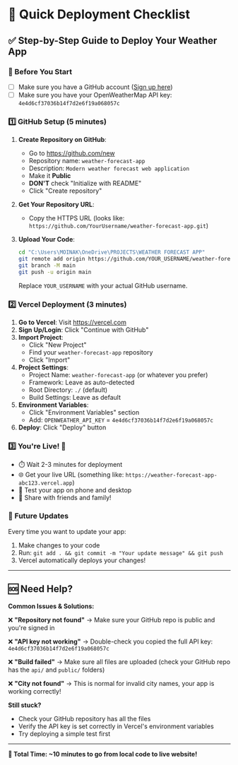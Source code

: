 # 🚀 Quick Deployment Checklist

## ✅ Step-by-Step Guide to Deploy Your Weather App

### 📝 Before You Start
- [ ] Make sure you have a GitHub account ([Sign up here](https://github.com))
- [ ] Make sure you have your OpenWeatherMap API key: `4e4d6cf37036b14f7d2e6f19a068057c`

### 1️⃣ GitHub Setup (5 minutes)

1. **Create Repository on GitHub**:
   - Go to https://github.com/new
   - Repository name: `weather-forecast-app`
   - Description: `Modern weather forecast web application`
   - Make it **Public**
   - **DON'T** check "Initialize with README"
   - Click "Create repository"

2. **Get Your Repository URL**:
   - Copy the HTTPS URL (looks like: `https://github.com/YourUsername/weather-forecast-app.git`)

3. **Upload Your Code**:
   ```bash
   cd "C:\Users\MOINAK\OneDrive\PROJECTS\WEATHER FORECAST APP"
   git remote add origin https://github.com/YOUR_USERNAME/weather-forecast-app.git
   git branch -M main
   git push -u origin main
   ```
   Replace `YOUR_USERNAME` with your actual GitHub username.

### 2️⃣ Vercel Deployment (3 minutes)

1. **Go to Vercel**: Visit https://vercel.com
2. **Sign Up/Login**: Click "Continue with GitHub"
3. **Import Project**: 
   - Click "New Project"
   - Find your `weather-forecast-app` repository
   - Click "Import"
4. **Project Settings**:
   - Project Name: `weather-forecast-app` (or whatever you prefer)
   - Framework: Leave as auto-detected
   - Root Directory: `./` (default)
   - Build Settings: Leave as default
5. **Environment Variables**:
   - Click "Environment Variables" section
   - Add: `OPENWEATHER_API_KEY` = `4e4d6cf37036b14f7d2e6f19a068057c`
6. **Deploy**: Click "Deploy" button

### 3️⃣ You're Live! 🎉

- ⏱️ Wait 2-3 minutes for deployment
- 🌐 Get your live URL (something like: `https://weather-forecast-app-abc123.vercel.app`)
- 📱 Test your app on phone and desktop
- 🎊 Share with friends and family!

### 🔄 Future Updates

Every time you want to update your app:
1. Make changes to your code
2. Run: `git add . && git commit -m "Your update message" && git push`
3. Vercel automatically deploys your changes!

---

## 🆘 Need Help?

**Common Issues & Solutions:**

❌ **"Repository not found"**
→ Make sure your GitHub repo is public and you're signed in

❌ **"API key not working"** 
→ Double-check you copied the full API key: `4e4d6cf37036b14f7d2e6f19a068057c`

❌ **"Build failed"**
→ Make sure all files are uploaded (check your GitHub repo has the `api/` and `public/` folders)

❌ **"City not found"**
→ This is normal for invalid city names, your app is working correctly!

**Still stuck?** 
- Check your GitHub repository has all the files
- Verify the API key is set correctly in Vercel's environment variables
- Try deploying a simple test first

---

**🎯 Total Time: ~10 minutes to go from local code to live website!**